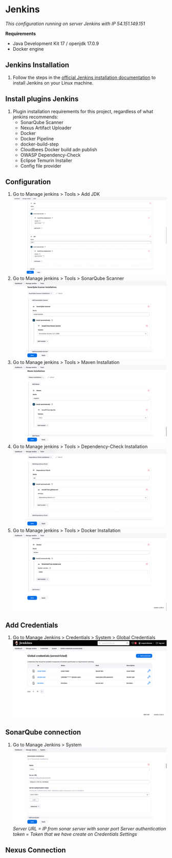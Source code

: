 # Jenkins
*This configuration running on server Jenkins with IP 54.151.149.151*

**Requirements**
- Java Development Kit 17 / openjdk 17.0.9
- Docker engine

## Jenkins Installation
1. Follow the steps in the [official Jenkins installation documentation](https://www.jenkins.io/doc/book/installing/linux/) to install Jenkins on
your Linux machine.

## Install plugins Jenkins
1. Plugin installation requirements for this project, regardless of what jenkins recommends:
	-	SonarQube Scanner
	-	Nexus Artifact Uploader
	-	Docker
	-	Docker Pipeline
	-	docker-build-step
	-	Cloudbees Docker build adn publish
	-	OWASP Dependency-Check
	-	Eclipse Temurin Installer
	-	Config file provider
## Configuration 
1. Go to Manage jenkins > Tools > Add JDK
	![enter image description here](https://github.com/RakhaFe21/DevSecOps-Project/blob/main/Jenkins/assets/Screenshot%20from%202024-02-18%2008-38-40.png?raw=true)
2. Go to Manage jenkins > Tools > SonarQube Scanner
	![enter image description here](https://github.com/RakhaFe21/DevSecOps-Project/blob/main/Jenkins/assets/Screenshot%20from%202024-02-18%2008-41-57.png?raw=true)
3. Go to Manage jenkins > Tools > Maven Installation
	![enter image description here](https://github.com/RakhaFe21/DevSecOps-Project/blob/main/Jenkins/assets/Screenshot%20from%202024-02-18%2008-43-49.png?raw=true)
4. Go to Manage jenkins > Tools > Dependency-Check Installation
	![enter image description here](https://github.com/RakhaFe21/DevSecOps-Project/blob/main/Jenkins/assets/Screenshot%20from%202024-02-18%2008-44-28.png?raw=true)
5. Go to Manage jenkins > Tools > Docker Installation
	![enter image description here](https://github.com/RakhaFe21/DevSecOps-Project/blob/main/Jenkins/assets/Screenshot%20from%202024-02-18%2008-45-02.png?raw=true)

## Add Credentials
1. Go to Manage Jenkins > Credentials > System > Global Credentials 
	![enter image description here](https://github.com/RakhaFe21/DevSecOps-Project/blob/main/Jenkins/assets/Screenshot%20from%202024-02-18%2009-01-20.png?raw=true)

## SonarQube connection
1. Go to Manage Jenkins > System
	![enter image description here](https://github.com/RakhaFe21/DevSecOps-Project/blob/main/Jenkins/assets/Screenshot%20from%202024-02-18%2009-05-53.png?raw=true)
	*Server URL = IP from sonar server with sonar port
	Server authentication token = Token that we have create on Credentials Settings*

## Nexus Connection
